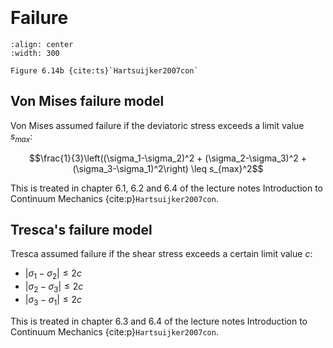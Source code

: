 ```{index} Von Mises
```
```{index} Tresca
```

# Failure
```{figure} ./failure_data/image.png
:align: center
:width: 300

Figure 6.14b {cite:ts}`Hartsuijker2007con`
```

## Von Mises failure model
Von Mises assumed failure if the deviatoric stress exceeds a limit value $s_{max}$:

$$\frac{1}{3}\left((\sigma_1-\sigma_2)^2 + (\sigma_2-\sigma_3)^2 + (\sigma_3-\sigma_1)^2\right) \leq s_{max}^2$$

This is treated in chapter 6.1, 6.2 and 6.4 of the lecture notes Introduction to Continuum Mechanics {cite:p}`Hartsuijker2007con`.

## Tresca's failure model
Tresca assumed failure if the shear stress exceeds a certain limit value $c$:

- $|\sigma_1 - \sigma_2| \leq 2c$
- $|\sigma_2 - \sigma_3| \leq 2c$
- $|\sigma_3 - \sigma_1| \leq 2c$

This is treated in chapter 6.3 and 6.4 of the lecture notes Introduction to Continuum Mechanics {cite:p}`Hartsuijker2007con`.